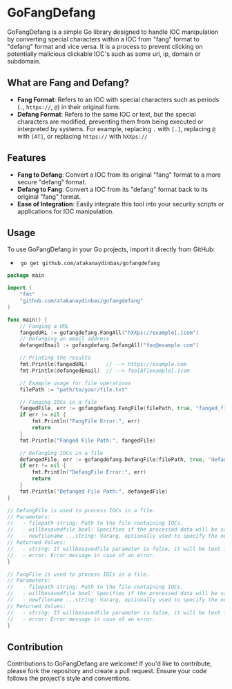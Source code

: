 # GoFangDefang

GoFangDefang is a simple Go library designed to handle IOC manipulation by converting special characters within a IOC from "fang" format to "defang" format and vice versa. It is a process to prevent clicking on potentially malicious clickable IOC's such as some url, ip, domain or subdomain.

## What are Fang and Defang?

- **Fang Format**: Refers to an IOC with special characters such as periods (`.`, `https://`, `@`) in their original form.
- **Defang Format**: Refers to the same IOC or text, but the special characters are modified, preventing them from being executed or interpreted by systems. For example, replacing `.` with `[.]`, replacing `@` with `[AT]`, or replacing `https://` with `hXXps://`

## Features

- **Fang to Defang**: Convert a IOC from its original "fang" format to a more secure "defang" format.
- **Defang to Fang**: Convert a IOC from its "defang" format back to its original "fang" format.
- **Ease of Integration**: Easily integrate this tool into your security scripts or applications for IOC manipulation.

## Usage

To use GoFangDefang in your Go projects, import it directly from GitHub:
- ``` go get github.com/atakanaydinbas/gofangdefang```

```go
package main

import (
    "fmt"
    "github.com/atakanaydinbas/gofangdefang"
)

func main() {
    // Fanging a URL
    fangedURL := gofangdefang.FangAll("hXXps://example[.]com")
    // Defanging an email address
    defangedEmail := gofangdefang.DefangAll("foo@example.com")

    // Printing the results
    fmt.Println(fangedURL)      // --> https://example.com
    fmt.Println(defangedEmail)  // --> foo[AT]example[.]com

    // Example usage for file operations
    filePath := "path/to/your/file.txt"

    // Fanging IOCs in a file
    fangedFile, err := gofangdefang.FangFile(filePath, true, "fanged_file.txt")
    if err != nil {
        fmt.Println("FangFile Error:", err)
        return
    }
    fmt.Println("Fanged File Path:", fangedFile)

    // Defanging IOCs in a file
    defangedFile, err := gofangdefang.DefangFile(filePath, true, "defanged_file.txt")
    if err != nil {
        fmt.Println("DefangFile Error:", err)
        return
    }
    fmt.Println("Defanged File Path:", defangedFile)
}

// DefangFile is used to process IOCs in a file.
// Parameters:
//   - filepath string: Path to the file containing IOCs.
//   - willbesavedfile bool: Specifies if the processed data will be saved to a new file or not.
//   - newfilename ...string: Vararg, optionally used to specify the new filename.
// Returned Values:
//   - string: If willbesavedfile parameter is false, it will be text file of given file. If willbesavedfile parameter is true, it will be ""
//   - error: Error message in case of an error.
}

// FangFile is used to process IOCs in a file.
// Parameters:
//   - filepath string: Path to the file containing IOCs.
//   - willbesavedfile bool: Specifies if the processed data will be saved to a new file or not.
//   - newfilename ...string: Vararg, optionally used to specify the new filename.
// Returned Values:
//   - string: If willbesavedfile parameter is false, it will be text file of given file. If willbesavedfile parameter is true, it will be ""
//   - error: Error message in case of an error.
}

```

## Contribution
Contributions to GoFangDefang are welcome! If you'd like to contribute, please fork the repository and create a pull request. Ensure your code follows the project's style and conventions.
